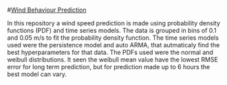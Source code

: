 #[Wind Behaviour Prediction](https://github.com/luizfreire96/Wind-energy-data-curve-fit)

In this repository a wind speed prediction is made using probability density functions (PDF) and time series models.
The data is grouped in bins of 0.1 and 0.05 m/s to fit the probability density function.
The time series models used were the persistence model and auto ARMA, that autmaticaly find the best hyperparameters for that data.
The PDFs used were the normal and weibull distributions.
It seen the weibull mean value have the lowest RMSE error for long term prediction, but for prediction made up to 6 hours the best model can vary.

